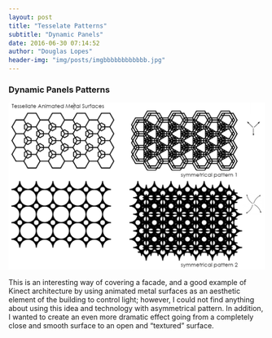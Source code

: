 ```yaml
---
layout: post
title: "Tesselate Patterns"
subtitle: "Dynamic Panels"
date: 2016-06-30 07:14:52
author: "Douglas Lopes"
header-img: "img/posts/imgbbbbbbbbbbbb.jpg"
---
```


### Dynamic Panels Patterns

 ![blooming](/img/posts/imgaaaaaaaaaaaaaaaaaaaa.png)
 
This is an interesting way of covering a facade, and a good example of Kinect architecture by using animated metal surfaces as an aesthetic element of the building to control light; however, I could not find anything about using this idea and technology with asymmetrical pattern. In addition, I wanted to create an even more dramatic effect going from a completely close and smooth surface to an open and “textured” surface.
